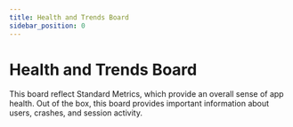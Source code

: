 ```yaml
---
title: Health and Trends Board
sidebar_position: 0
---
```


# Health and Trends Board

This board reflect Standard Metrics, which provide an overall sense of app health. Out of the box, this board provides important information about users, crashes, and session activity.

<!-- TODO give a rundown of the items here -->
